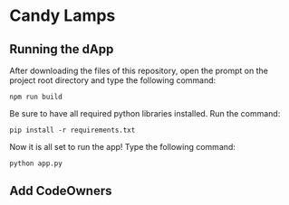 # Candy Lamps

## Running the dApp
After downloading the files of this repository, open the prompt on the project root directory and type the following command:

```npm run build```

Be sure to have all required python libraries installed. Run the command:

```pip install -r requirements.txt```

Now it is all set to run the app! Type the following command:

```python app.py```



## Add CodeOwners

